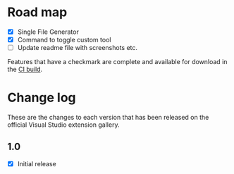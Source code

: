 # Road map

- [x] Single File Generator
- [x] Command to toggle custom tool
- [ ] Update readme file with screenshots etc.

Features that have a checkmark are complete and available for
download in the
[CI build](http://vsixgallery.com/extension/cad7b20b-4b83-4ca6-bf24-ca36a494241c/).

# Change log

These are the changes to each version that has been released
on the official Visual Studio extension gallery.


## 1.0

- [x] Initial release